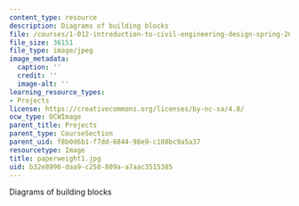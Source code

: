 ```yaml
---
content_type: resource
description: Diagrams of building blocks
file: /courses/1-012-introduction-to-civil-engineering-design-spring-2002/b32e8996daa9c250809aa7aac3515385_paperweight1.jpg
file_size: 36151
file_type: image/jpeg
image_metadata:
  caption: ''
  credit: ''
  image-alt: ''
learning_resource_types:
- Projects
license: https://creativecommons.org/licenses/by-nc-sa/4.0/
ocw_type: OCWImage
parent_title: Projects
parent_type: CourseSection
parent_uid: f8b0d6b1-f7dd-6844-98e9-c108bc9a5a37
resourcetype: Image
title: paperweight1.jpg
uid: b32e8996-daa9-c250-809a-a7aac3515385
---
```

Diagrams of building blocks